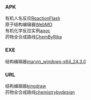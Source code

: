### APK
有机人名反应[ReactionFlash](https://github.com/Benzyl-titanium/Benzyl-titanium-will/raw/main/APP/ReactionFlash.apk)  
原子结构编辑器[WebMO](https://github.com/Benzyl-titanium/Benzyl-titanium-will/raw/main/APP/WebMO.apk)  
有机化学反应实例[apoc](https://github.com/Benzyl-titanium/Benzyl-titanium-will/raw/main/APP/apoc.apk)  
药物全合成路线[ChemByRika](https://github.com/RikaKagurasaka/ChemByRika)
### EXE
结构编辑器[marvin_windows-x64_24.3.0](https://github.com/Benzyl-titanium/Benzyl-titanium-will/archive/refs/heads/master.zip)
### URL
结构编辑器[kingdraw](https://kingdraw.com/index?name=download)  
药物全合成路线[chemistrybydesign](https://chemistrybydesign.oia.arizona.edu/)
